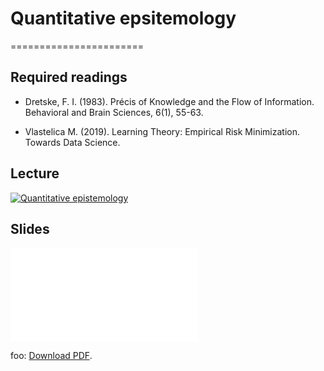 # Quantitative epsitemology
=======================

## Required readings

- Dretske, F. I. (1983). Précis of Knowledge and the Flow of Information. Behavioral and Brain Sciences, 6(1), 55-63.

- Vlastelica M. (2019). Learning Theory: Empirical Risk Minimization. Towards Data Science.

## Lecture 

[![Quantitative epistemology](../thumbnails/quantitative-epistemology.jpeg)](https://youtu.be/VVlgSMTH1dQ "Quantitative Epistemology")


## Slides

<object data="../slides/quantitative-epistemology.pdf" type="application/pdf" width="700px" height="700px">
    <embed src="../slides/quantitative-epistemology.pdf">
        <p>foo: <a href="../slides/quantitative-epistemology.pdf"">Download PDF</a>.</p>
    </embed>
</object>

